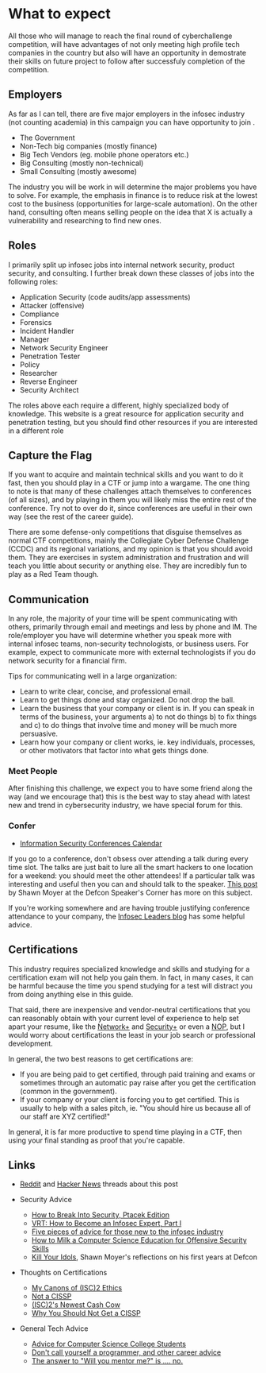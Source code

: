 # What to expect

All those who will manage to reach the final round  of cyberchallenge competition, will have advantages of not only meeting high profile tech companies in the country but also will have an opportunity in demostrate their skills on future project to follow after successfuly completion of the competition.

## Employers

As far as I can tell, there are five major employers in the infosec industry \(not counting academia\) in this campaign you can have opportunity to join .

* The Government
* Non-Tech big companies \(mostly finance\)
* Big Tech Vendors \(eg. mobile phone operators etc.\)
* Big Consulting \(mostly non-technical\)
* Small Consulting \(mostly awesome\)

The industry you will be work in will determine the major problems you have to solve. For example, the emphasis in finance is to reduce risk at the lowest cost to the business \(opportunities for large-scale automation\). On the other hand, consulting often means selling people on the idea that X is actually a vulnerability and researching to find new ones.

## Roles

I primarily split up infosec jobs into internal network security, product security, and consulting. I further break down these classes of jobs into the following roles:

* Application Security \(code audits/app assessments\)
* Attacker \(offensive\)
* Compliance
* Forensics
* Incident Handler
* Manager
* Network Security Engineer
* Penetration Tester
* Policy
* Researcher
* Reverse Engineer
* Security Architect

The roles above each require a different, highly specialized body of knowledge. This website is a great resource for application security and penetration testing, but you should find other resources if you are interested in a different role

## Capture the Flag

If you want to acquire and maintain technical skills and you want to do it fast, then you should play in a CTF or jump into a wargame. The one thing to note is that many of these challenges attach themselves to conferences \(of all sizes\), and by playing in them you will likely miss the entire rest of the conference. Try not to over do it, since conferences are useful in their own way \(see the rest of the career guide\).

There are some defense-only competitions that disguise themselves as normal CTF competitions, mainly the Collegiate Cyber Defense Challenge \(CCDC\) and its regional variations, and my opinion is that you should avoid them. They are exercises in system administration and frustration and will teach you little about security or anything else. They are incredibly fun to play as a Red Team though.

## Communication

In any role, the majority of your time will be spent communicating with others, primarily through email and meetings and less by phone and IM. The role/employer you have will determine whether you speak more with internal infosec teams, non-security technologists, or business users. For example, expect to communicate more with external technologists if you do network security for a financial firm.

Tips for communicating well in a large organization:

* Learn to write clear, concise, and professional email.
* Learn to get things done and stay organized. Do not drop the ball.
* Learn the business that your company or client is in. If you can speak in terms of the business, your arguments a\) to not do things b\) to fix things and c\) to do things that involve time and money will be much more persuasive.
* Learn how your company or client works, ie. key individuals, processes, or other motivators that factor into what gets things done.



### Meet People

After finishing this challenge, we expect you to have some friend along the way \(and we encourage that\) this is the best way to stay ahead with latest new and trend in cybersecurity industry, we have special forum for this.

### Confer

* [Information Security Conferences Calendar](https://www.google.com/calendar/embed?src=pe2ikdbe6b841od6e26ato0asc@group.calendar.google.com)

If you go to a conference, don't obsess over attending a talk during every time slot. The talks are just bait to lure all the smart hackers to one location for a weekend: you should meet the other attendees! If a particular talk was interesting and useful then you can and should talk to the speaker. [This post](https://www.defcon.org/html/links/dc-speakerscorner.html#idols-moyer) by Shawn Moyer at the Defcon Speaker's Corner has more on this subject.

If you're working somewhere and are having trouble justifying conference attendance to your company, the [Infosec Leaders blog](http://www.infosecleaders.com/2010/03/career-advice-tuesday-making-the-case-for-conference-attendance/) has some helpful advice.

## Certifications

This industry requires specialized knowledge and skills and studying for a certification exam will not help you gain them. In fact, in many cases, it can be harmful because the time you spend studying for a test will distract you from doing anything else in this guide.

That said, there are inexpensive and vendor-neutral certifications that you can reasonably obtain with your current level of experience to help set apart your resume, like the [Network+](http://certifications.comptia.org/getCertified/certifications/network.aspx) and [Security+](http://certification.comptia.org/getCertified/certifications/security.aspx) or even a [NOP](http://www.immunitysec.com/services-cnop.shtml), but I would worry about certifications the least in your job search or professional development.

In general, the two best reasons to get certifications are:

* If you are being paid to get certified, through paid training and exams or sometimes through an automatic pay raise after you get the certification \(common in the government\).
* If your company or your client is forcing you to get certified. This is usually to help with a sales pitch, ie. "You should hire us because all of our staff are XYZ certified!"

In general, it is far more productive to spend time playing in a CTF, then using your final standing as proof that you're capable.

## Links

* [Reddit](http://www.reddit.com/r/netsec/comments/cc4ye/information_security_careers_cheatsheet) and [Hacker News](https://news.ycombinator.com/item?id=1409735) threads about this post
* Security Advice

  * [How to Break Into Security, Ptacek Edition](http://krebsonsecurity.com/2012/06/how-to-break-into-security-ptacek-edition/)
  * [VRT: How to Become an Infosec Expert, Part I](http://blog.talosintel.com/2013/01/how-to-become-infosec-expert-part-i.html)
  * [Five pieces of advice for those new to the infosec industry](http://www.cgisecurity.com/2012/09/five-pieces-of-advice-for-those-new-to-the-infosec-industry.html)
  * [How to Milk a Computer Science Education for Offensive Security Skills](http://blog.strategiccyber.com/2012/12/26/computer-science-undergrad-to-offensive-security/)
  * [Kill Your Idols](https://www.defcon.org/html/links/dc-speakerscorner.html#idols-moyer), Shawn Moyer's reflections on his first years at Defcon

* Thoughts on Certifications

  * [My Canons of \(ISC\)2 Ethics](http://www.infosecisland.com/blogview/15450-My-Canons-on-ISC-Ethics-Such-as-They-Are.html)
  * [Not a CISSP](http://www.veracode.com/blog/2008/04/not-a-cissp/)
  * [\(ISC\)2's Newest Cash Cow](http://www.veracode.com/blog/2008/09/isc2s-newest-cash-cow-csslp/)
  * [Why You Should Not Get a CISSP](http://attrition.org/security/conferences/why_you_should_not_get_a_CISSP-public.pdf)

* General Tech Advice
  * [Advice for Computer Science College Students](http://www.joelonsoftware.com/articles/CollegeAdvice.html)
  * [Don't call yourself a programmer, and other career advice](http://www.kalzumeus.com/2011/10/28/dont-call-yourself-a-programmer/)
  * [The answer to "Will you mentor me?" is .... no.](http://pindancing.blogspot.com/2010/12/answer-to-will-you-mentor-me-is.html)




